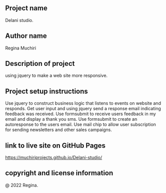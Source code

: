 ## Project name

Delani studio.

## Author name

Regina Muchiri

## Description of project

using jquery to make a web site more responsive.

## Project setup instructions

Use jquery to construct business logic that listens to events on website and responds.
Get user input and using jquery send a response email indicating feedback was received.
Use formsubmit to receive  users feedback in my email and display a thank you sms.
Use formsubmit to create an autoresponse to the users email.
Use mail chip to allow  user subscription for sending newsletters and other sales campaigns.

## link to live site on GitHub Pages

https://muchiriprojects.github.io/Delani-studio/


## copyright and license information

@ 2022 Regina.